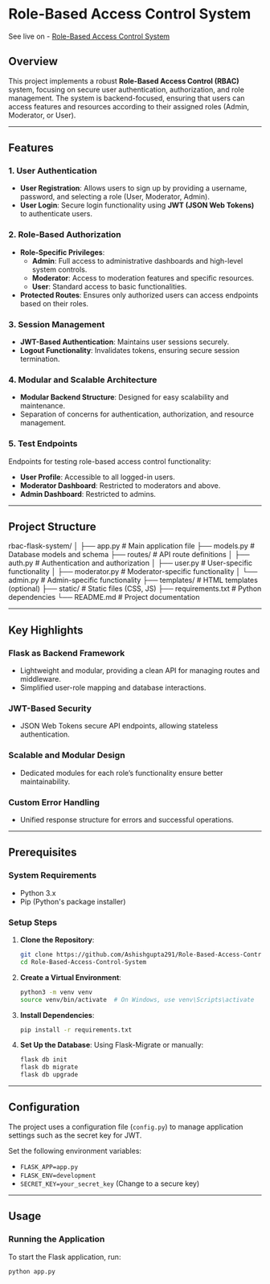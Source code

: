 # Role-Based Access Control System

See live on - [Role-Based Access Control System](https://role-based-access-control-system.onrender.com)

## Overview

This project implements a robust **Role-Based Access Control (RBAC)** system, focusing on secure user authentication, authorization, and role management. The system is backend-focused, ensuring that users can access features and resources according to their assigned roles (Admin, Moderator, or User).

---

## Features

### 1. User Authentication
- **User Registration**: Allows users to sign up by providing a username, password, and selecting a role (User, Moderator, Admin).
- **User Login**: Secure login functionality using **JWT (JSON Web Tokens)** to authenticate users.

### 2. Role-Based Authorization
- **Role-Specific Privileges**:
  - **Admin**: Full access to administrative dashboards and high-level system controls.
  - **Moderator**: Access to moderation features and specific resources.
  - **User**: Standard access to basic functionalities.
- **Protected Routes**: Ensures only authorized users can access endpoints based on their roles.

### 3. Session Management
- **JWT-Based Authentication**: Maintains user sessions securely.
- **Logout Functionality**: Invalidates tokens, ensuring secure session termination.

### 4. Modular and Scalable Architecture
- **Modular Backend Structure**: Designed for easy scalability and maintenance.
- Separation of concerns for authentication, authorization, and resource management.

### 5. Test Endpoints
Endpoints for testing role-based access control functionality:
- **User Profile**: Accessible to all logged-in users.
- **Moderator Dashboard**: Restricted to moderators and above.
- **Admin Dashboard**: Restricted to admins.

---

## Project Structure

rbac-flask-system/ │ ├── app.py # Main application file ├── models.py # Database models and schema ├── routes/ # API route definitions │ ├── auth.py # Authentication and authorization │ ├── user.py # User-specific functionality │ ├── moderator.py # Moderator-specific functionality │ └── admin.py # Admin-specific functionality ├── templates/ # HTML templates (optional) ├── static/ # Static files (CSS, JS) ├── requirements.txt # Python dependencies └── README.md # Project documentation


---

## Key Highlights

### Flask as Backend Framework
- Lightweight and modular, providing a clean API for managing routes and middleware.
- Simplified user-role mapping and database interactions.

### JWT-Based Security
- JSON Web Tokens secure API endpoints, allowing stateless authentication.

### Scalable and Modular Design
- Dedicated modules for each role’s functionality ensure better maintainability.

### Custom Error Handling
- Unified response structure for errors and successful operations.

---

## Prerequisites

### System Requirements
- Python 3.x
- Pip (Python's package installer)

### Setup Steps
1. **Clone the Repository**:
    ```bash
    git clone https://github.com/Ashishgupta291/Role-Based-Access-Control-System.git
    cd Role-Based-Access-Control-System
    ```

2. **Create a Virtual Environment**:
    ```bash
    python3 -m venv venv
    source venv/bin/activate  # On Windows, use venv\Scripts\activate
    ```

3. **Install Dependencies**:
    ```bash
    pip install -r requirements.txt
    ```

4. **Set Up the Database**:
    Using Flask-Migrate or manually:
    ```bash
    flask db init
    flask db migrate
    flask db upgrade
    ```

---

## Configuration

The project uses a configuration file (`config.py`) to manage application settings such as the secret key for JWT. 

Set the following environment variables:

- `FLASK_APP=app.py`
- `FLASK_ENV=development`
- `SECRET_KEY=your_secret_key` (Change to a secure key)

---

## Usage

### Running the Application
To start the Flask application, run:
```bash
python app.py
